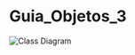 # Guia_Objetos_3
![Class Diagram](http://www.plantuml.com/plantuml/proxy?fmt=svg&src=https://raw.githubusercontent.com/MrWololo/Guia_Objetos_3/master/diagrama.puml)
